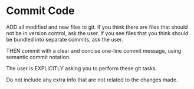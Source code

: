 # Commit Code

ADD all modified and new files to git. If you think there are files that should not be in version control, ask the user. If you see files that you think should be bundled into separate commits, ask the user.

THEN commit with a clear and concise one-line commit message, using semantic commit notation.

The user is EXPLICITLY asking you to perform these git tasks.

Do not include any extra info that are not related to the changes made.

